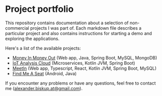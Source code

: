 # Project portfolio
This repository contains documentation about a selection of non-commercial projects I was part of.
Each markdown file describes a particular project and also contains instructions for starting a demo and exploring the applications.

Here's a list of the available projects:
- [Money In Money Out](https://github.com/AlexanderBiskup/project-portfolio/blob/master/money-in-money-out.md) (Web app, Java, Spring Boot, MySQL, MongoDB)
- [IoT Analysis Cloud](https://github.com/AlexanderBiskup/project-portfolio/blob/master/iot-analysis-cloud.md) (Microservices, Kotlin JVM, Spring Boot)
- [MeetIn](https://github.com/AlexanderBiskup/project-portfolio/blob/master/meet-in.md) (Web app, Typescript, React, Kotlin JVM, Spring Boot, MySQL)
- [Find Me A Seat](https://github.com/AlexanderBiskup/project-portfolio/blob/master/find-me-a-seat.md) (Android, Java)

If you encounter any problems or have any questions, feel free to contact me (alexander.biskup.at@gmail.com). 
